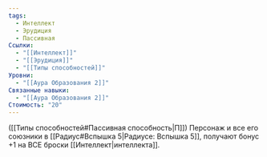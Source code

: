 ```yaml
---
tags:
  - Интеллект
  - Эрудиция
  - Пассивная
Ссылки:
  - "[[Интеллект]]"
  - "[[Эрудиция]]"
  - "[[Типы способностей]]"
Уровни:
  - "[[Аура Образования 2]]"
Связанные навыки:
  - "[[Аура Образования 2]]"
Стоимость: "20"
---
```

([[Типы способностей#Пассивная способность|П]]) Персонаж и все его союзники в [[Радиус#Вспышка 5|Радиусе: Вспышка 5]], получают бонус +1 на ВСЕ броски [[Интеллект|интеллекта]].


